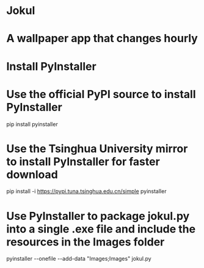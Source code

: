 # Jokul
# A wallpaper app that changes hourly
#
# Install PyInstaller
# Use the official PyPI source to install PyInstaller
pip install pyinstaller
#
# Use the Tsinghua University mirror to install PyInstaller for faster download
pip install -i https://pypi.tuna.tsinghua.edu.cn/simple pyinstaller
#
# Use PyInstaller to package jokul.py into a single .exe file and include the resources in the Images folder
pyinstaller --onefile --add-data "Images;Images" jokul.py
